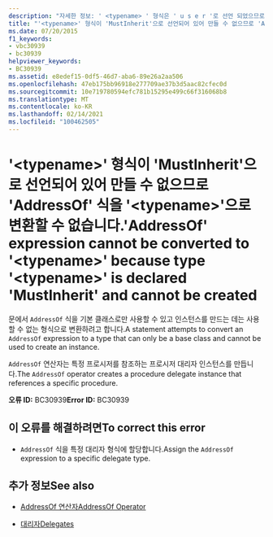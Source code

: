 ```yaml
---
description: "자세한 정보: ' <typename> ' 형식은 ' u s e r '로 선언 되었으므로 만들 수 없으므로 ' AddressOf ' 식을 ' '로 변환할 수 없습니다. <typename>"
title: "'<typename>' 형식이 'MustInherit'으로 선언되어 있어 만들 수 없으므로 'AddressOf' 식을 '<typename>'으로 변환할 수 없습니다."
ms.date: 07/20/2015
f1_keywords:
- vbc30939
- bc30939
helpviewer_keywords:
- BC30939
ms.assetid: e8edef15-0df5-46d7-aba6-89e26a2aa506
ms.openlocfilehash: 47eb175bb96918e277709ae37b3d5aac82cfec0d
ms.sourcegitcommit: 10e719780594efc781b15295e499c66f316068b8
ms.translationtype: MT
ms.contentlocale: ko-KR
ms.lasthandoff: 02/14/2021
ms.locfileid: "100462505"
---
```

# <a name="addressof-expression-cannot-be-converted-to-typename-because-type-typename-is-declared-mustinherit-and-cannot-be-created"></a><span data-ttu-id="db6d1-103">'\<typename>' 형식이 'MustInherit'으로 선언되어 있어 만들 수 없으므로 'AddressOf' 식을 '\<typename>'으로 변환할 수 없습니다.</span><span class="sxs-lookup"><span data-stu-id="db6d1-103">'AddressOf' expression cannot be converted to '\<typename>' because type '\<typename>' is declared 'MustInherit' and cannot be created</span></span>

<span data-ttu-id="db6d1-104">문에서 `AddressOf` 식을 기본 클래스로만 사용할 수 있고 인스턴스를 만드는 데는 사용할 수 없는 형식으로 변환하려고 합니다.</span><span class="sxs-lookup"><span data-stu-id="db6d1-104">A statement attempts to convert an `AddressOf` expression to a type that can only be a base class and cannot be used to create an instance.</span></span>  
  
 <span data-ttu-id="db6d1-105">`AddressOf` 연산자는 특정 프로시저를 참조하는 프로시저 대리자 인스턴스를 만듭니다.</span><span class="sxs-lookup"><span data-stu-id="db6d1-105">The `AddressOf` operator creates a procedure delegate instance that references a specific procedure.</span></span>  
  
 <span data-ttu-id="db6d1-106">**오류 ID:** BC30939</span><span class="sxs-lookup"><span data-stu-id="db6d1-106">**Error ID:** BC30939</span></span>  
  
## <a name="to-correct-this-error"></a><span data-ttu-id="db6d1-107">이 오류를 해결하려면</span><span class="sxs-lookup"><span data-stu-id="db6d1-107">To correct this error</span></span>  
  
- <span data-ttu-id="db6d1-108">`AddressOf` 식을 특정 대리자 형식에 할당합니다.</span><span class="sxs-lookup"><span data-stu-id="db6d1-108">Assign the `AddressOf` expression to a specific delegate type.</span></span>  
  
## <a name="see-also"></a><span data-ttu-id="db6d1-109">추가 정보</span><span class="sxs-lookup"><span data-stu-id="db6d1-109">See also</span></span>

- [<span data-ttu-id="db6d1-110">AddressOf 연산자</span><span class="sxs-lookup"><span data-stu-id="db6d1-110">AddressOf Operator</span></span>](../language-reference/operators/addressof-operator.md)

- [<span data-ttu-id="db6d1-111">대리자</span><span class="sxs-lookup"><span data-stu-id="db6d1-111">Delegates</span></span>](../programming-guide/language-features/delegates/index.md)
